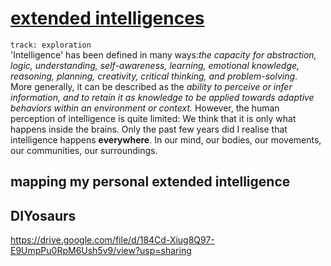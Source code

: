 # [extended intelligences](https://fablabbcn.github.io/mdef-docs/academic_year_2022_23/term_1_2022_23/extended_intelligences_2022_23/)  
`track: exploration`  
'Intelligence' has been defined in many ways:*the capacity for abstraction, logic, understanding, self-awareness, learning, emotional knowledge, reasoning, planning, creativity, critical thinking, and problem-solving*.  
More generally, it can be described as the *ability to perceive or infer information, and to retain it as knowledge to be applied towards adaptive behaviors within an environment or context.*
However, the human perception of intelligence is quite limited: We think that it is only what happens inside the brains. Only the past few years did I realise that intelligence happens **everywhere**. In our mind, our bodies, our movements, our communities, our surroundings.  

## mapping my personal extended intelligence  


## DIYosaurs  

https://drive.google.com/file/d/184Cd-Xiug8Q97-E9UmpPu0RpM6Ush5v9/view?usp=sharing

